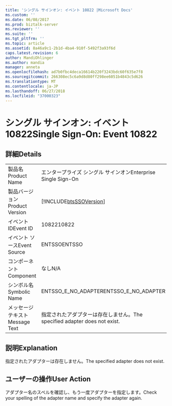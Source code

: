 ```yaml
---
title: 'シングル サインオン: イベント 10822 |Microsoft Docs'
ms.custom: ''
ms.date: 06/08/2017
ms.prod: biztalk-server
ms.reviewer: ''
ms.suite: ''
ms.tgt_pltfrm: ''
ms.topic: article
ms.assetid: 8a46a9c1-2b1d-4ba4-910f-5492f3a93f6d
caps.latest.revision: 6
author: MandiOhlinger
ms.author: mandia
manager: anneta
ms.openlocfilehash: ad7b0fbc4deca16614b220f3243bdc60f635e7f8
ms.sourcegitcommit: 266308ec5c6a9d8d80ff298ee6051b4843c5d626
ms.translationtype: MT
ms.contentlocale: ja-JP
ms.lasthandoff: 06/27/2018
ms.locfileid: "37000323"
---
```

# <a name="single-sign-on-event-10822"></a><span data-ttu-id="1d6d1-102">シングル サインオン: イベント 10822</span><span class="sxs-lookup"><span data-stu-id="1d6d1-102">Single Sign-On: Event 10822</span></span>
## <a name="details"></a><span data-ttu-id="1d6d1-103">詳細</span><span class="sxs-lookup"><span data-stu-id="1d6d1-103">Details</span></span>  
  
|                 |                                                            |
|-----------------|------------------------------------------------------------|
|  <span data-ttu-id="1d6d1-104">製品名</span><span class="sxs-lookup"><span data-stu-id="1d6d1-104">Product Name</span></span>   |                 <span data-ttu-id="1d6d1-105">エンタープライズ シングル サインオン</span><span class="sxs-lookup"><span data-stu-id="1d6d1-105">Enterprise Single Sign-On</span></span>                  |
| <span data-ttu-id="1d6d1-106">製品バージョン</span><span class="sxs-lookup"><span data-stu-id="1d6d1-106">Product Version</span></span> | [!INCLUDE[btsSSOVersion](../includes/btsssoversion-md.md)] |
|    <span data-ttu-id="1d6d1-107">イベント ID</span><span class="sxs-lookup"><span data-stu-id="1d6d1-107">Event ID</span></span>     |                           <span data-ttu-id="1d6d1-108">10822</span><span class="sxs-lookup"><span data-stu-id="1d6d1-108">10822</span></span>                            |
|  <span data-ttu-id="1d6d1-109">イベント ソース</span><span class="sxs-lookup"><span data-stu-id="1d6d1-109">Event Source</span></span>   |                           <span data-ttu-id="1d6d1-110">ENTSSO</span><span class="sxs-lookup"><span data-stu-id="1d6d1-110">ENTSSO</span></span>                           |
|    <span data-ttu-id="1d6d1-111">コンポーネント</span><span class="sxs-lookup"><span data-stu-id="1d6d1-111">Component</span></span>    |                            <span data-ttu-id="1d6d1-112">なし</span><span class="sxs-lookup"><span data-stu-id="1d6d1-112">N/A</span></span>                             |
|  <span data-ttu-id="1d6d1-113">シンボル名</span><span class="sxs-lookup"><span data-stu-id="1d6d1-113">Symbolic Name</span></span>  |                    <span data-ttu-id="1d6d1-114">ENTSSO_E_NO_ADAPTER</span><span class="sxs-lookup"><span data-stu-id="1d6d1-114">ENTSSO_E_NO_ADAPTER</span></span>                     |
|  <span data-ttu-id="1d6d1-115">メッセージ テキスト</span><span class="sxs-lookup"><span data-stu-id="1d6d1-115">Message Text</span></span>   |           <span data-ttu-id="1d6d1-116">指定されたアダプターは存在しません。</span><span class="sxs-lookup"><span data-stu-id="1d6d1-116">The specified adapter does not exist.</span></span>            |
  
## <a name="explanation"></a><span data-ttu-id="1d6d1-117">説明</span><span class="sxs-lookup"><span data-stu-id="1d6d1-117">Explanation</span></span>  
 <span data-ttu-id="1d6d1-118">指定されたアダプターは存在しません。</span><span class="sxs-lookup"><span data-stu-id="1d6d1-118">The specified adapter does not exist.</span></span>  
  
## <a name="user-action"></a><span data-ttu-id="1d6d1-119">ユーザーの操作</span><span class="sxs-lookup"><span data-stu-id="1d6d1-119">User Action</span></span>  
 <span data-ttu-id="1d6d1-120">アダプター名のスペルを確認し、もう一度アダプターを指定します。</span><span class="sxs-lookup"><span data-stu-id="1d6d1-120">Check your spelling of the adapter name and specify the adapter again.</span></span>